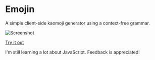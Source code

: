 # Emojin
A simple client-side kaomoji generator using a context-free grammar.

![Screenshot](http://i.imgur.com/jD48BT1.png "Emojin in action")

[Try it out](http://emojin.xyz/)

I'm still learning a lot about JavaScript.  Feedback is appreciated!
